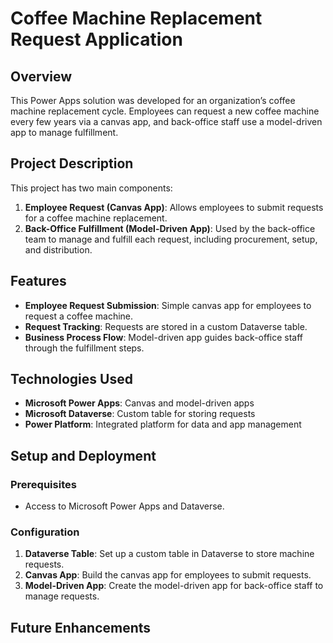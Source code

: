 # Coffee Machine Replacement Request Application

## Overview
This Power Apps solution was developed for an organization’s coffee machine replacement cycle. Employees can request a new coffee machine every few years via a canvas app, and back-office staff use a model-driven app to manage fulfillment.

## Project Description
This project has two main components:
1. **Employee Request (Canvas App)**: Allows employees to submit requests for a coffee machine replacement.
2. **Back-Office Fulfillment (Model-Driven App)**: Used by the back-office team to manage and fulfill each request, including procurement, setup, and distribution.

## Features
- **Employee Request Submission**: Simple canvas app for employees to request a coffee machine.
- **Request Tracking**: Requests are stored in a custom Dataverse table.
- **Business Process Flow**: Model-driven app guides back-office staff through the fulfillment steps.

## Technologies Used
- **Microsoft Power Apps**: Canvas and model-driven apps
- **Microsoft Dataverse**: Custom table for storing requests
- **Power Platform**: Integrated platform for data and app management

## Setup and Deployment
### Prerequisites
- Access to Microsoft Power Apps and Dataverse.

### Configuration
1. **Dataverse Table**: Set up a custom table in Dataverse to store machine requests.
2. **Canvas App**: Build the canvas app for employees to submit requests.
3. **Model-Driven App**: Create the model-driven app for back-office staff to manage requests.

## Future Enhancements
